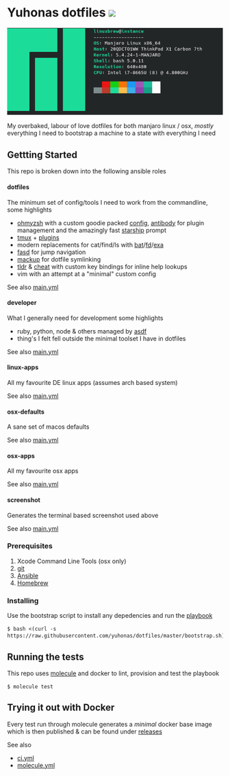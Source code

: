 # Yuhonas dotfiles ![](https://github.com/yuhonas/dotfiles/workflows/ci/badge.svg)

![Screenshot](./screenshot.png)

My overbaked, labour of love dotfiles for both manjaro linux / osx, _mostly_ everything I
need to bootstrap a machine to a state with everything I need

## Gettting Started

This repo is broken down into the following ansible roles

#### dotfiles

The minimum set of config/tools I need to work from the commandline, some
highlights

* [ohmyzsh](https://ohmyz.sh/) with a custom goodie packed [config](https://github.com/yuhonas/dotfiles/blob/master/roles/dotfiles/files/Mackup/.vimrc), [antibody](https://getantibody.github.io/) for plugin management and the amazingly fast [starship](https://starship.rs/) prompt
* [tmux](https://github.com/tmux/tmux) + [plugins](https://github.com/yuhonas/dotfiles/blob/master/roles/dotfiles/files/Mackup/.tmux.conf)
* modern replacements for cat/find/ls with [bat](https://github.com/sharkdp/bat)/[fd](https://github.com/sharkdp/fd)/[exa](https://github.com/ogham/exa)
* [fasd](https://github.com/clvv/fasd) for jump navigation
* [mackup](https://github.com/lra/mackup) for dotfile symlinking
* [tldr](https://github.com/tldr-pages/tldr) & [cheat](https://github.com/cheat/cheat) with custom key bindings for inline help lookups
* vim with an attempt at a "minimal" custom config

See also [main.yml](./roles/dotfiles/tasks/main.yml)

#### developer

What I generally need for development some highlights

* ruby, python, node & others managed by [asdf](https://github.com/asdf-vm/asdf)
* thing's I felt fell outside the minimal toolset I have in dotfiles

See also [main.yml](./roles/developer/tasks/main.yml)

#### linux-apps

All my favourite DE linux apps (assumes arch based system)

See also [main.yml](./roles/linux-apps/tasks/main.yml)

#### osx-defaults

A sane set of macos defaults

See also [main.yml](./roles/osx-defaults/tasks/main.yml)

#### osx-apps

All my favourite osx apps

See also [main.yml](./roles/osx-apps/tasks/main.yml)

#### screenshot

Generates the terminal based screenshot used above

See also [main.yml](./roles/screenshot/tasks/main.yml)

### Prerequisites

1. Xcode Command Line Tools (osx only)
2. [git](https://git-scm.com/)
3. [Ansible](https://www.ansible.com/)
4. [Homebrew](https://brew.sh/)

### Installing

Use the bootstrap script to install any depedencies and run the
[playbook](./playbook.yml)

```
$ bash <(curl -s https://raw.githubusercontent.com/yuhonas/dotfiles/master/bootstrap.sh)
```

## Running the tests

This repo uses [molecule](https://molecule.readthedocs.io/en/latest/) and docker
to lint, provision and test the playbook

```
$ molecule test
```

## Trying it out with Docker

Every test run through molecule generates a _minimal_ docker base image which is then published & can be found under [releases](https://github.com/yuhonas/dotfiles/releases)

See also

* [ci.yml](https://github.com/yuhonas/dotfiles/blob/master/.github/workflows/ci.yml)
* [molecule.yml](https://github.com/yuhonas/dotfiles/blob/master/molecule/default/molecule.yml)
